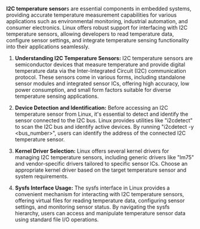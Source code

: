 **I2C temperature sensor**s are essential components in embedded systems, providing accurate temperature measurement capabilities for various applications 
such as environmental monitoring, industrial automation, and consumer electronics. Linux offers robust support for interfacing with I2C temperature sensors, 
allowing developers to read temperature data, configure sensor settings, and integrate temperature sensing functionality into their applications seamlessly. 

1. **Understanding I2C Temperature Sensors:**
I2C temperature sensors are semiconductor devices that measure temperature and provide digital temperature data via the Inter-Integrated Circuit (I2C) communication protocol.
These sensors come in various forms, including standalone sensor modules and integrated sensor ICs, offering high accuracy, low power consumption, and small form factors suitable
for diverse temperature sensing applications.

2. **Device Detection and Identification:**
Before accessing an I2C temperature sensor from Linux, it's essential to detect and identify the sensor connected to the I2C bus.
Linux provides utilities like "i2cdetect" to scan the I2C bus and identify active devices.
By running "i2cdetect -y <bus_number>", users can identify the address of the connected I2C temperature sensor.

3. **Kernel Driver Selection:**
Linux offers several kernel drivers for managing I2C temperature sensors, including generic drivers like "lm75" and vendor-specific drivers tailored to specific sensor 
ICs. Choose an appropriate kernel driver based on the target temperature sensor and system requirements.

4. **Sysfs Interface Usage:**
The sysfs interface in Linux provides a convenient mechanism for interacting with I2C temperature sensors, offering virtual files for reading temperature data,
configuring sensor settings, and monitoring sensor status. By navigating the sysfs hierarchy, users can access and manipulate temperature sensor data
using standard file I/O operations.
